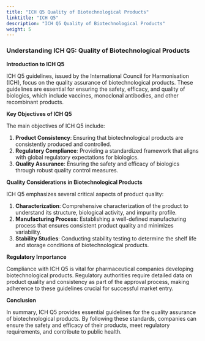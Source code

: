 ```yaml
---
title: "ICH Q5 Quality of Biotechnological Products"
linktitle: "ICH Q5"
description: "ICH Q5 Quality of Biotechnological Products"
weight: 5
---
```


### Understanding ICH Q5: Quality of Biotechnological Products

**Introduction to ICH Q5**

ICH Q5 guidelines, issued by the International Council for Harmonisation (ICH), focus on the quality assurance of biotechnological products. These guidelines are essential for ensuring the safety, efficacy, and quality of biologics, which include vaccines, monoclonal antibodies, and other recombinant products.

**Key Objectives of ICH Q5**

The main objectives of ICH Q5 include:

1. **Product Consistency**: Ensuring that biotechnological products are consistently produced and controlled.
2. **Regulatory Compliance**: Providing a standardized framework that aligns with global regulatory expectations for biologics.
3. **Quality Assurance**: Ensuring the safety and efficacy of biologics through robust quality control measures.

**Quality Considerations in Biotechnological Products**

ICH Q5 emphasizes several critical aspects of product quality:

1. **Characterization**: Comprehensive characterization of the product to understand its structure, biological activity, and impurity profile.
2. **Manufacturing Process**: Establishing a well-defined manufacturing process that ensures consistent product quality and minimizes variability.
3. **Stability Studies**: Conducting stability testing to determine the shelf life and storage conditions of biotechnological products.

**Regulatory Importance**

Compliance with ICH Q5 is vital for pharmaceutical companies developing biotechnological products. Regulatory authorities require detailed data on product quality and consistency as part of the approval process, making adherence to these guidelines crucial for successful market entry.

**Conclusion**

In summary, ICH Q5 provides essential guidelines for the quality assurance of biotechnological products. By following these standards, companies can ensure the safety and efficacy of their products, meet regulatory requirements, and contribute to public health.
